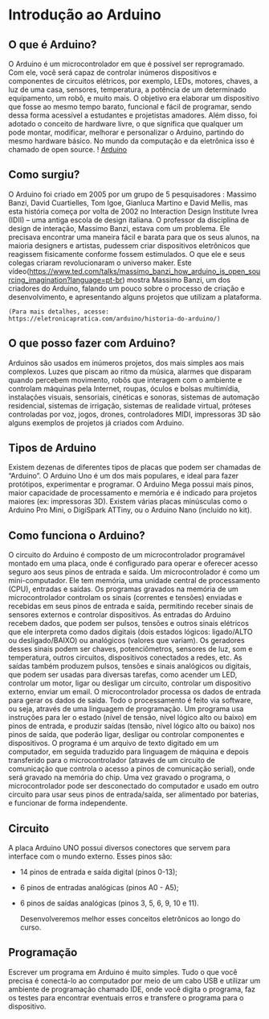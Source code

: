 # Introdução ao Arduino

## O que é Arduino?
O Arduino é um microcontrolador em que é possível ser reprogramado. Com ele, você será capaz de controlar inúmeros dispositivos e componentes de circuitos elétricos, por exemplo, LEDs, motores, chaves, a luz de uma casa, sensores, temperatura, a potência de um determinado equipamento, um robô, e muito mais.
O objetivo era elaborar um dispositivo que fosse ao mesmo tempo barato, funcional e fácil de programar, sendo dessa forma acessível a estudantes e projetistas amadores. Além disso, foi adotado o conceito de hardware livre, o que significa que qualquer um pode montar, modificar, melhorar e personalizar o Arduino, partindo do mesmo hardware básico. No mundo da computação e da eletrônica isso é chamado de open source.
! [Arduino](ura/assets/readme/1.png)

## Como surgiu?
O Arduino foi criado em 2005 por um grupo de 5 pesquisadores : Massimo Banzi, David Cuartielles, Tom Igoe, Gianluca Martino e David Mellis, mas esta história começa por volta de 2002 no Interaction Design Institute Ivrea (IDII) – uma antiga escola de design italiana. O professor da disciplina de design de interação, Massimo Banzi, estava com um problema. Ele precisava encontrar uma maneira fácil e barata para que os seus alunos, na maioria designers e artistas, pudessem criar dispositivos eletrônicos que reagissem fisicamente conforme fossem estimulados. O que ele e seus colegas criaram revolucionaram o universo maker.
Este vídeo(https://www.ted.com/talks/massimo_banzi_how_arduino_is_open_sourcing_imagination?language=pt-br) mostra Massimo Banzi, um dos criadores do Arduino, falando um pouco sobre o processo de criação e desenvolvimento, e apresentando alguns projetos que utilizam a plataforma.

    (Para mais detalhes, acesse: https://eletronicapratica.com/arduino/historia-do-arduino/)

## O que posso fazer com Arduino?
Arduinos são usados em inúmeros projetos, dos mais simples aos mais complexos. Luzes que piscam ao ritmo da música, alarmes que disparam quando percebem movimento, robôs que interagem com o ambiente e controlam máquinas pela Internet, roupas, óculos e bolsas multimídia, instalações visuais, sensoriais, cinéticas e sonoras, sistemas de automação residencial, sistemas de irrigação, sistemas de realidade virtual, próteses controladas por voz, jogos, drones, controladores MIDI, impressoras 3D são alguns exemplos de projetos já criados com Arduino.

## Tipos de Arduino
Existem dezenas de diferentes tipos de placas que podem ser chamadas de “Arduino”. O Arduino Uno é um dos mais populares, e ideal para fazer protótipos, experimentar e programar. O Arduino Mega possui mais pinos, maior capacidade de processamento e memória e é indicado para projetos maiores (ex: impressoras 3D). Existem várias placas minúsculas como o Arduino Pro Mini, o DigiSpark ATTiny, ou o Arduino Nano (incluído no kit).

## Como funciona o Arduino?
O circuito do Arduino é composto de um microcontrolador programável montado em uma placa, onde é configurado para operar e oferecer acesso seguro aos seus pinos de entrada e saída. Um microcontrolador é como um mini-computador. Ele tem memória, uma unidade central de processamento (CPU), entradas e saídas. Os programas gravados na memória de um microcontrolador controlam os sinais (correntes e tensões) enviadas e recebidas em seus pinos de entrada e saída, permitindo receber sinais de sensores externos e controlar dispositivos.
As entradas do Arduino recebem dados, que podem ser pulsos, tensões e outros sinais elétricos que ele interpreta como dados digitais (dois estados lógicos: ligado/ALTO ou desligado/BAIXO) ou analógicos (valores que variam). Os geradores desses sinais podem ser chaves, potenciômetros, sensores de luz, som e temperatura, outros circuitos, dispositivos conectados a redes, etc. As saídas também produzem pulsos, tensões e sinais analógicos ou digitais, que podem ser usadas para diversas tarefas, como acender um LED, controlar um motor, ligar ou desligar um circuito, controlar um dispositivo externo, enviar um email.
O microcontrolador processa os dados de entrada para gerar os dados de saída. Todo o processamento é feito via software, ou seja, através de uma linguagem de programação.
Um programa usa instruções para ler o estado (nível de tensão, nível lógico alto ou baixo) em pinos de entrada, e produzir saídas (tensão, nível lógico alto ou baixo) nos pinos de saída, que poderão ligar, desligar ou controlar componentes e dispositivos. O programa é um arquivo de texto digitado em um computador, em seguida traduzido para linguagem de máquina e depois transferido para o microcontrolador (através de um circuito de comunicação que controla o acesso a pinos de comunicação serial), onde será gravado na memória do chip.
Uma vez gravado o programa, o microcontrolador pode ser desconectado do computador e usado em outro circuito para usar seus pinos de entrada/saída, ser alimentado por baterias, e funcionar de forma independente.

## Circuito
A placa Arduino UNO possui diversos conectores que servem para interface com o mundo externo. Esses pinos são:
* 14 pinos de entrada e saída digital (pinos 0-13);
* 6 pinos de entradas analógicas (pinos A0 - A5);
* 6 pinos de saídas analógicas (pinos 3, 5, 6, 9, 10 e 11).
    
    Desenvolveremos melhor esses conceitos eletrônicos ao longo do curso.

## Programação
Escrever um programa em Arduino é muito simples. Tudo o que você precisa é conectá-lo ao computador por meio de um cabo USB e utilizar um ambiente de programação chamado IDE, onde você digita o programa, faz os testes para encontrar eventuais erros e transfere o programa para o dispositivo.

